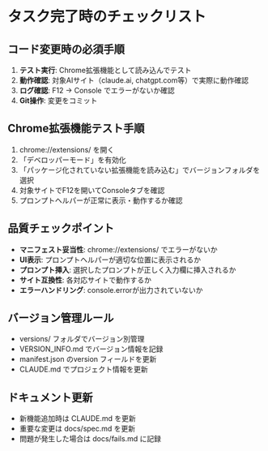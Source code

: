 # タスク完了時のチェックリスト

## コード変更時の必須手順
1. **テスト実行**: Chrome拡張機能として読み込んでテスト
2. **動作確認**: 対象AIサイト（claude.ai, chatgpt.com等）で実際に動作確認
3. **ログ確認**: F12 → Console でエラーがないか確認
4. **Git操作**: 変更をコミット

## Chrome拡張機能テスト手順
1. chrome://extensions/ を開く
2. 「デベロッパーモード」を有効化
3. 「パッケージ化されていない拡張機能を読み込む」でバージョンフォルダを選択
4. 対象サイトでF12を開いてConsoleタブを確認
5. プロンプトヘルパーが正常に表示・動作するか確認

## 品質チェックポイント
- **マニフェスト妥当性**: chrome://extensions/ でエラーがないか
- **UI表示**: プロンプトヘルパーが適切な位置に表示されるか
- **プロンプト挿入**: 選択したプロンプトが正しく入力欄に挿入されるか
- **サイト互換性**: 各対応サイトで動作するか
- **エラーハンドリング**: console.errorが出力されていないか

## バージョン管理ルール
- versions/ フォルダでバージョン別管理
- VERSION_INFO.md でバージョン情報を記録
- manifest.json のversion フィールドを更新
- CLAUDE.md でプロジェクト情報を更新

## ドキュメント更新
- 新機能追加時は CLAUDE.md を更新
- 重要な変更は docs/spec.md を更新
- 問題が発生した場合は docs/fails.md に記録